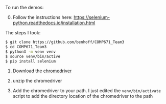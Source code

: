 To run the demos:

0. Follow the instructions here: https://selenium-python.readthedocs.io/installation.html

The steps I took:

```bash
$ git clone https://github.com/benhoff/COMP671_Team3
$ cd COMP671_Team3
$ python3 -m venv venv
$ source venv/bin/active
$ pip install selenium 
```

1. Download the [chromedriver](https://sites.google.com/a/chromium.org/chromedriver/downloads)

2. unzip the chromedriver

3. Add the chromedriver to your path. I just edited the `venv/bin/activate` script to add the directory location of the chromedriver to the path



